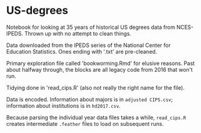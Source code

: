 # US-degrees
Notebook for looking at 35 years of historical US degrees data from NCES-IPEDS. Thrown up with no attempt to clean things.

Data downloaded from the IPEDS series of the National Center for Education Statistics. Ones ending with '.txt' are pre-cleaned.

Primary exploration file called 'bookworming.Rmd' for elusive reasons.
Past about halfway through, the blocks are all legacy code from 2016 that won't run.

Tidying done in 'read_cips.R' (also not really the right name for the file).

Data is encoded. Information about majors is in `adjusted CIPS.csv`; information about institutions is in `hd2017.csv`.

Because parsing the individual year data files takes a while, `read_cips.R` creates intermediate `.feather` files to load on subsequent runs.
